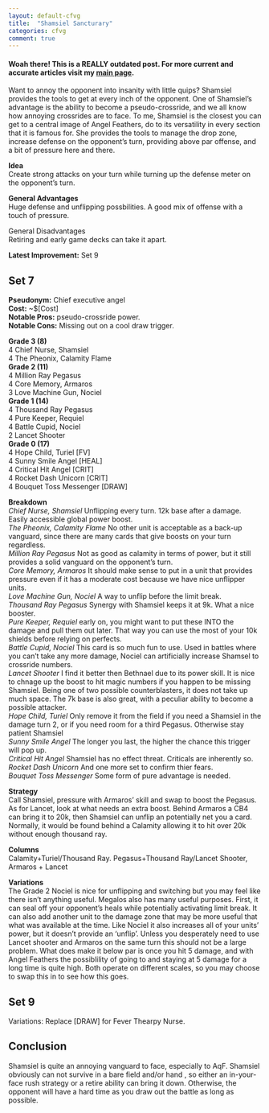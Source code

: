 ```yaml
---
layout: default-cfvg
title:  "Shamsiel Sancturary"
categories: cfvg
comment: true
---
```


#### Woah there! This is a REALLY outdated post. For more current and accurate articles visit my [main page](/cfvg).

<p>Want to annoy the opponent into insanity with little quips? Shamsiel provides the tools to get at every inch of the opponent. One of Shamsiel&#8217;s advantage is the ability to become a pseudo-crossride, and we all know how annoying crossrides are to face. To me, Shamsiel is the closest you can get to a central image of Angel Feathers, do to its versatility in every section that it is famous for. She provides the tools to manage the drop zone, increase defense on the opponent&#8217;s turn, providing above par offense, and a bit of pressure here and there.</p>
<p><strong>Idea<br />
</strong>Create strong attacks on your turn while turning up the defense meter on the opponent&#8217;s turn.</p>
<p><strong>General Advantages</strong><br />
Huge defense and unflipping possbilities. A good mix of offense with a touch of pressure.</strong></p><!-- more -->
<p>General Disadvantages</strong><br />
Retiring and early game decks can take it apart.</p>
<p><strong>Latest Improvement:</strong> Set 9</p>
<h2><strong>Set 7</strong></h2>
<p><strong>Pseudonym:</strong> Chief executive angel<br />
<strong>Cost:</strong> ~$[Cost]<br />
<strong>Notable Pros:</strong> pseudo-crossride power.<br />
<strong>Notable Cons:</strong> Missing out on a cool draw trigger.</p>
<p><strong>Grade 3 (8)</strong><br />
   4  Chief Nurse, Shamsiel<br />
   4  The Pheonix, Calamity Flame<br />
<strong>Grade 2 (11)</strong><br />
   4 Million Ray Pegasus<br />
   4  Core Memory, Armaros<br />
   3  Love Machine Gun, Nociel<br />
<strong>Grade 1 (14)</strong><br />
   4 Thousand Ray Pegasus<br />
   4  Pure Keeper, Requiel<br />
   4  Battle Cupid, Nociel<br />
   2  Lancet Shooter<br />
<strong>Grade 0 (17)</strong><br />
   4  Hope Child, Turiel [FV]<br />
   4  Sunny Smile Angel [HEAL]<br />
   4  Critical Hit Angel [CRIT]<br />
   4  Rocket Dash Unicorn [CRIT]<br />
   4  Bouquet Toss Messenger [DRAW]</p>
<p><strong>Breakdown</strong><br />
<em>Chief Nurse, Shamsiel</em> Unflipping every turn. 12k base after a damage. Easily accessible global power boost.<br />
<em>The Pheonix, Calamity Flame</em> No other unit is acceptable as a back-up vanguard, since there are many cards that give boosts on your turn regardless.<br />
<em>Million Ray Pegasus</em> Not as good as calamity in terms of power, but it still provides a solid vanguard on the opponent&#8217;s turn.<br />
<em>Core Memory, Armaros</em> It should make sense to put in a unit that provides pressure even if it has a moderate cost because we have nice unflipper units.<br />
<em>Love Machine Gun, Nociel</em> A way to unflip before the limit break.<br />
<em>Thousand Ray Pegasus</em> Synergy with Shamsiel keeps it at 9k. What a nice booster.<br />
<em>Pure Keeper, Requiel</em> early on, you might want to put these INTO the damage and pull them out later. That way you can use the most of your 10k shields before relying on perfects.<br />
<em>Battle Cupid, Nociel</em> This card is so much fun to use. Used in battles where you can&#8217;t take any more damage, Nociel can artificially increase Shamsel to crossride numbers.<br />
<em>Lancet Shooter</em> I find it better then Bethnael due to its power skill. It is nice to chnage up the boost to hit magic numbers if you happen to be missing Shamsiel. Being one of two possible counterblasters, it does not take up much space. The 7k base is also great, with a peculiar ability to become a possible attacker.<br />
<em>Hope Child, Turiel </em> Only remove it from the field if you need a Shamsiel in the damage turn 2, or if you need room for a third Pegasus. Otherwise stay patient Shamsiel<br />
<em>Sunny Smile Angel</em>  The longer you last, the higher the chance this trigger will pop up.<br />
<em>Critical Hit Angel</em>  Shamsiel has no effect threat. Criticals are inherently so.<br />
<em>Rocket Dash Unicorn</em> And one more set to confirm thier fears.<br />
<em>Bouquet Toss Messenger</em> Some form of pure advantage is needed.</p>
<p><strong>Strategy</strong><br />
Call Shamsiel, pressure with Armaros&#8217; skill and swap to boost the Pegasus. As for Lancet, look at what needs an extra boost. Behind Armaros a CB4 can bring it to 20k, then Shamsiel can unflip an potentially net you a card. Normally, it would be found behind a Calamity allowing it to hit over 20k without enough thousand ray.<strong></p>
<p>Columns</strong><br />
Calamity+Turiel/Thousand Ray. Pegasus+Thousand Ray/Lancet Shooter, Armaros + Lancet<strong></p>
<p>Variations</strong><br />
The Grade 2 Nociel is nice for unflipping and switching but you may feel like there isn&#8217;t anything useful. Megalos also has many useful purposes. First, it can seal off your opponent&#8217;s heals while potentially activating limit break. It can also add another unit to the damage zone that may be more useful that what was available at the time. Like Nociel it also increases all of your units&#8217; power, but it doesn&#8217;t provide an &#8216;unflip&#8217;. Unless you desperately need to use Lancet shooter and Armaros on the same turn this should not be a large problem. What does make it below par is once you hit 5 damage, and with Angel Feathers the possiblility of going to and staying at 5 damage for a long time is quite high. Both operate on different scales, so you may choose to swap this in to see how this goes.</p>
<p><a name="Set9"></a></p>
<h2><strong>Set 9</strong></h2>
<p>Variations: Replace [DRAW] for Fever Thearpy Nurse.</p>
<h2><strong>Conclusion</strong></h2>
<p>Shamsiel is quite an annoying vanguard to face, especially to AqF. Shamsiel obviously can not survive in a bare field and/or hand , so either an in-your-face rush strategy or a  retire ability can bring it down. Otherwise, the opponent will have a hard time as you draw out the battle as long as possible.
<i class="fa fa-stop"></i>
</p>
